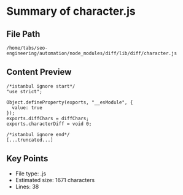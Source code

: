 # Summary of character.js
  
## File Path
`/home/tabs/seo-engineering/automation/node_modules/diff/lib/diff/character.js`

## Content Preview
```
/*istanbul ignore start*/
"use strict";

Object.defineProperty(exports, "__esModule", {
  value: true
});
exports.diffChars = diffChars;
exports.characterDiff = void 0;

/*istanbul ignore end*/
[...truncated...]
```

## Key Points
- File type: .js
- Estimated size: 1671 characters
- Lines: 38
